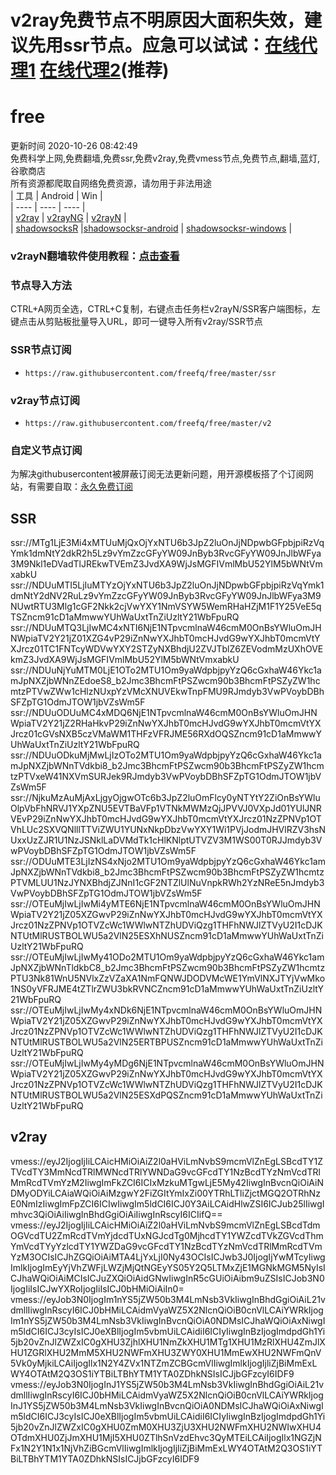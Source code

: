 # v2ray免费节点不明原因大面积失效，建议先用ssr节点。应急可以试试：[在线代理1](https://js.bulink.xyz/)    [在线代理2](https://www3.www3.workers.dev/)(推荐)  
# free  
更新时间 2020-10-26 08:42:49  
免费科学上网,免费翻墙,免费ssr,免费v2ray,免费vmess节点,免费节点,翻墙,蓝灯,谷歌商店  
所有资源都爬取自网络免费资源，请勿用于非法用途  
|  工具  | Android  | Win  |  
|  ----  | ----   | ----  |  
| [v2ray](#v2ray)  | [v2rayNG](https://github.com/2dust/v2rayNG/releases/download/1.2.12/v2rayNG_1.2.12.apk) | [v2rayN](https://github.com/2dust/v2rayN/releases/download/3.19/v2rayN-Core.zip) |  
| [shadowsocksR](#SSR)  |[shadowsocksr-android](https://github.com/shadowsocksrr/shadowsocksr-android/releases/download/3.5.4/shadowsocksr-android-3.5.4.apk) | [shadowsocksr-windows](https://github.com/shadowsocksr-backup/shadowsocksr-csharp/releases/download/4.7.0/ShadowsocksR-4.7.0-win.7z) |  
### v2rayN翻墙软件使用教程：[点击查看](https://github.com/freefq/tutorials)  
### 节点导入方法  
CTRL+A网页全选，CTRL+C复制，右键点击任务栏v2rayN/SSR客户端图标，左键点击从剪贴板批量导入URL，即可一键导入所有v2ray/SSR节点  
### SSR节点订阅  
- `https://raw.githubusercontent.com/freefq/free/master/ssr`  
### v2ray节点订阅  
- `https://raw.githubusercontent.com/freefq/free/master/v2`  
### 自定义节点订阅  
为解决githubusercontent被屏蔽订阅无法更新问题，用开源模板搭了个订阅网站，有需要自取：[永久免费订阅](https://bulink.xyz)  
## SSR  
ssr://MTg1LjE3Mi4xMTUuMjQxOjYxNTU6b3JpZ2luOnJjNDpwbGFpbjpiRzVqYmk1dmNtY2dkR2h5Lz9vYmZzcGFyYW09JnByb3RvcGFyYW09JnJlbWFya3M9Nkl1eDVadTlJREkwTVEmZ3JvdXA9WjJsMGFIVmlMbU52YlM5bWNtVmxabkU  
ssr://NDUuMTI5LjIuMTYzOjYxNTU6b3JpZ2luOnJjNDpwbGFpbjpiRzVqYmk1dmNtY2dNV2RuLz9vYmZzcGFyYW09JnByb3RvcGFyYW09JnJlbWFya3M9NUwtRTU3Mlg1cGF2Nkk2cjVwYXY1NmVSYW5WemRHaHZjM1F1Y25VeE5qTSZncm91cD1aMmwwYUhWaUxtTnZiUzltY21WbFpuRQ  
ssr://NDUuMTQ3LjIwMC4xNTI6NjE1NTpvcmlnaW46cmM0OnBsYWluOmJHNWpiaTV2Y21jZ01XZG4vP29iZnNwYXJhbT0mcHJvdG9wYXJhbT0mcmVtYXJrcz01TC1FNTcyWDVwYXY2STZyNXBhdjU2ZVJTblZ6ZEVodmMzUXhOVEkmZ3JvdXA9WjJsMGFIVmlMbU52YlM5bWNtVmxabkU  
ssr://NDUuNjYuMTM0LjE1OTo2MTU1Om9yaWdpbjpyYzQ6cGxhaW46Ykc1amJpNXZjbWNnZEdoeS8_b2Jmc3BhcmFtPSZwcm90b3BhcmFtPSZyZW1hcmtzPTVwZWw1cHlzNUxpYzVMcXNUVEkwTnpFMU9RJmdyb3VwPVoybDBhSFZpTG1OdmJTOW1jbVZsWm5F  
ssr://NDUuODUuMC4xMDQ6NjE1NTpvcmlnaW46cmM0OnBsYWluOmJHNWpiaTV2Y21jZ2RHaHkvP29iZnNwYXJhbT0mcHJvdG9wYXJhbT0mcmVtYXJrcz01cGVsNXB5czVMaWM1THFzVFRJME56RXdOQSZncm91cD1aMmwwYUhWaUxtTnZiUzltY21WbFpuRQ  
ssr://NDUuODkuMjMwLjIzOTo2MTU1Om9yaWdpbjpyYzQ6cGxhaW46Ykc1amJpNXZjbWNnTVdkbi8_b2Jmc3BhcmFtPSZwcm90b3BhcmFtPSZyZW1hcmtzPTVxeW41NXVmSURJek9RJmdyb3VwPVoybDBhSFZpTG1OdmJTOW1jbVZsWm5F  
ssr://NjkuMzAuMjAxLjgyOjgwOTc6b3JpZ2luOmFlcy0yNTYtY2ZiOnBsYWluOlpVbFhNRVJ1YXpZNU5EVTBaVFp1VTNkMWMzQjJPVVJ0VXpJd01YUlJNRVEvP29iZnNwYXJhbT0mcHJvdG9wYXJhbT0mcmVtYXJrcz01NzZPNVp1OTVhLUc2SXVQNlllTTViZWU1YUNxNkpDbzVwYXY1Wi1PVjJodmJHVlRZV3hsNUxxUzZJR1U1NzJSNklLaDVMdTk1cHlKNlptUTVZV3M1WS00T0RJJmdyb3VwPVoybDBhSFZpTG1OdmJTOW1jbVZsWm5F  
ssr://ODUuMTE3LjIzNS4xNjo2MTU1Om9yaWdpbjpyYzQ6cGxhaW46Ykc1amJpNXZjbWNnTVdkbi8_b2Jmc3BhcmFtPSZwcm90b3BhcmFtPSZyZW1hcmtzPTVMLUU1NzJYNXBhdjZJNnI1cGF2NTZlUlNuVnpkRWh2YzNReE5nJmdyb3VwPVoybDBhSFZpTG1OdmJTOW1jbVZsWm5F  
ssr://OTEuMjIwLjIwMi4yMTE6NjE1NTpvcmlnaW46cmM0OnBsYWluOmJHNWpiaTV2Y21jZ05XZGwvP29iZnNwYXJhbT0mcHJvdG9wYXJhbT0mcmVtYXJrcz01NzZPNVp1OTVZcWc1WWlwNTZhUDViQzg1THFhNWJlZTVyU2I1cDJKNTUtMlRUSTBOLWU5a2VlN25ESXhNUSZncm91cD1aMmwwYUhWaUxtTnZiUzltY21WbFpuRQ  
ssr://OTEuMjIwLjIwMy41ODo2MTU1Om9yaWdpbjpyYzQ6cGxhaW46Ykc1amJpNXZjbWNnTldkbC8_b2Jmc3BhcmFtPSZwcm90b3BhcmFtPSZyZW1hcmtzPTU3Nk81WnU5NVlxZzVZaXA1NmFQNWJDODVMcWE1YmVlNXJTYjVwMko1NS0yVFRJME4tZTlrZWU3bkRVNCZncm91cD1aMmwwYUhWaUxtTnZiUzltY21WbFpuRQ  
ssr://OTEuMjIwLjIwMy4xNDk6NjE1NTpvcmlnaW46cmM0OnBsYWluOmJHNWpiaTV2Y21jZ05XZGwvP29iZnNwYXJhbT0mcHJvdG9wYXJhbT0mcmVtYXJrcz01NzZPNVp1OTVZcWc1WWlwNTZhUDViQzg1THFhNWJlZTVyU2I1cDJKNTUtMlRUSTBOLWU5a2VlN25ERTBPUSZncm91cD1aMmwwYUhWaUxtTnZiUzltY21WbFpuRQ  
ssr://OTEuMjIwLjIwMy4yMDg6NjE1NTpvcmlnaW46cmM0OnBsYWluOmJHNWpiaTV2Y21jZ05XZGwvP29iZnNwYXJhbT0mcHJvdG9wYXJhbT0mcmVtYXJrcz01NzZPNVp1OTVZcWc1WWlwNTZhUDViQzg1THFhNWJlZTVyU2I1cDJKNTUtMlRUSTBOLWU5a2VlN25ESXdPQSZncm91cD1aMmwwYUhWaUxtTnZiUzltY21WbFpuRQ  
## v2ray  
vmess://eyJ2IjogIjIiLCAicHMiOiAiZ2l0aHViLmNvbS9mcmVlZnEgLSBcdTY1ZTVcdTY3MmNcdTRlMWNcdTRlYWNDaG9vcGFcdTY1NzBcdTYzNmVcdTRlMmRcdTVmYzM2IiwgImFkZCI6ICIxMzkuMTgwLjE5My42IiwgInBvcnQiOiAiNDMyODYiLCAiaWQiOiAiMzgwY2FiZGItYmIxZi00YTRhLTliZjctMGQ2OTRhNzE0NmIzIiwgImFpZCI6ICIwIiwgIm5ldCI6ICJ0Y3AiLCAidHlwZSI6ICJub25lIiwgImhvc3QiOiAiIiwgInBhdGgiOiAiIiwgInRscyI6ICIifQ==  
vmess://eyJ2IjogIjIiLCAicHMiOiAiZ2l0aHViLmNvbS9mcmVlZnEgLSBcdTdmOGVcdTU2ZmRcdTVmYjdcdTUxNGJcdTg0MjhcdTY1YWZcdTVkZGVcdThmYmVcdTYyYzlcdTY1YWZDaG9vcGFcdTY1NzBcdTYzNmVcdTRlMmRcdTVmYzM3OCIsICJhZGQiOiAiMTA4LjYxLjI0Ny43OCIsICJwb3J0IjogIjYwMTcyIiwgImlkIjogImEyYjVhZWFjLWZjMjQtNGEyYS05Y2Q5LTMxZjE1MGNkMGM5NyIsICJhaWQiOiAiMCIsICJuZXQiOiAidGNwIiwgInR5cGUiOiAibm9uZSIsICJob3N0IjogIiIsICJwYXRoIjogIiIsICJ0bHMiOiAiIn0=  
vmess://eyJob3N0IjogIm1nYS5jZW50b3M4LmNsb3VkIiwgInBhdGgiOiAiL21vdmllIiwgInRscyI6ICJ0bHMiLCAidmVyaWZ5X2NlcnQiOiB0cnVlLCAiYWRkIjogIm1nYS5jZW50b3M4LmNsb3VkIiwgInBvcnQiOiA0NDMsICJhaWQiOiAxNiwgIm5ldCI6ICJ3cyIsICJ0eXBlIjogIm5vbmUiLCAidiI6ICIyIiwgInBzIjogImdpdGh1Yi5jb20vZnJlZWZxIC0gXHU3ZjhlXHU1NmZkXHU1MTg1XHU1MzRlXHU4ZmJlXHU1ZGRlXHU2MmM5XHU2NWFmXHU3ZWY0XHU1MmEwXHU2NWFmQnV5Vk0yMjkiLCAiIjogIlx1N2Y4ZVx1NTZmZCBGcmVlIiwgImlkIjogIjliZjBiMmExLWY4OTAtM2Q3OS1iYTBiLTBhYTM1YTA0ZDhkNSIsICJjbGFzcyI6IDF9  
vmess://eyJob3N0IjogInJ1YS5jZW50b3M4LmNsb3VkIiwgInBhdGgiOiAiL21vdmllIiwgInRscyI6ICJ0bHMiLCAidmVyaWZ5X2NlcnQiOiB0cnVlLCAiYWRkIjogInJ1YS5jZW50b3M4LmNsb3VkIiwgInBvcnQiOiA0NDMsICJhaWQiOiAxNiwgIm5ldCI6ICJ3cyIsICJ0eXBlIjogIm5vbmUiLCAidiI6ICIyIiwgInBzIjogImdpdGh1Yi5jb20vZnJlZWZxIC0gXHU0ZmM0XHU3ZjU3XHU2NWFmXHU2NWIwXHU4OTdmXHU0ZjJmXHU1MjI5XHU0ZTlhSnVzdEhvc3QyMTEiLCAiIjogIlx1NGZjNFx1N2Y1N1x1NjVhZiBGcmVlIiwgImlkIjogIjliZjBiMmExLWY4OTAtM2Q3OS1iYTBiLTBhYTM1YTA0ZDhkNSIsICJjbGFzcyI6IDF9  
